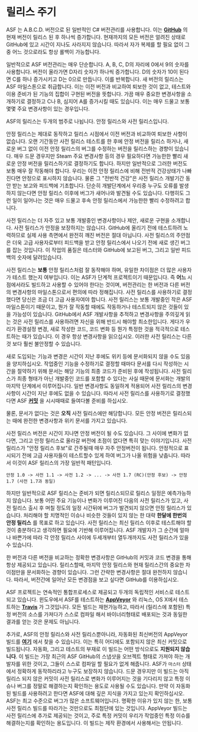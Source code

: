 # 릴리스 주기

ASF 는 A.B.C.D. 버전으로 된 일반적인 C# 버전관리를 사용합니다. 이는 **[GitHub](https://github.com/JustArchiNET/ArchiSteamFarm/releases)** 의 현재 버전이 릴리스 된 후 하나씩 증가합니다. 현재까지의 모든 버전은 얼려진 상태로 GitHub에 있고 시간이 지나도 사라지지 않습니다. 따라서 자가 복제를 할 필요 없이 그중 어느 것으로라도 항상 롤백이 가능합니다.

일반적으로 ASF 버전관리는 매우 단순합니다. A, B, C, D의 자리에 0에서 9의 숫자를 사용합니다. 버전이 올라가면 D자리 숫자가 하나씩 증가합니다. D의 숫자가 10이 된다면 C를 하나 증가시키고 D는 0으로 만듭니다. 이를 반복합니다. 새 버전의 릴리스는 ASF 마일스톤으로 취급합니다. 이는 이전 버전과 비교하여 퇴보한 것이 없고, 테스트와 이용 준비가 된 기능의 집합이 구현된 버전을 뜻합니다. 가끔 매우 중요한 변경사항을 소개하기로 결정하고 C나 B, 심지어 A를 증가시킬 때도 있습니다. 이는 매우 드물고 보통 몇몇 주요 변경사항이 있는 경우입니다.

ASF의 릴리스는 두개의 범주로 나뉩니다. 안정 릴리스와 사전 릴리스입니다.

안정 릴리스는 제대로 동작하고 릴리스 시점에서 이전 버전과 비교하여 퇴보한 사항이 없습니다. 오랜 기간동안 사전 릴리스 테스트를 한 후에 안정 버전을 릴리스 하거나, 새로운 버그 없이 이전 안정 릴리스의 버그를 수정하는 버전을 릴리스하는 경향이 있습니다. 매우 드문 경우지만 Steam 주요 변경사항 등의 경우 필요하다면 가능한한 빨리 새로운 안정 버전을 릴리스하기로 결정하기도 합니다. 하지만 일반적으로 그러한 버전도 보통 매우 잘 작동해야 합니다. 우리는 이전 안정 릴리스에 비해 전반적 건강상태가 나빠진다면 안정으로 표시하지 않습니다. 물론 그 "전반적 건강"은 사전 릴리스 개발기간 동안 받는 보고와 피드백에 기초합니다. 단순히 개발단계에서 우리중 누구도 오류를 발생하지 않는다면 안정 릴리스 이후에 버그가 새어나와 발견될 수도 있습니다. 다행히도 그런 일이 일어나는 것은 매우 드물고 후속 안정 릴리스에서 가능한한 빨리 수정하려고 합니다.

사전 릴리스는 더 자주 있고 보통 개발중인 변경사항이나 제안, 새로운 구현을 소개합니다. 사전 릴리스가 안정을 보장하지는 않습니다. GitHub에 올리기 전에 테스트하려 노력하므로 실제 사용 측면에서 완전히 깨진 버전은 절대 아닙니다. 사전 릴리스의 주안점은 더욱 고급 사용자로부터 피드백을 받고 안정 릴리스에서 나오기 전에 새로 생긴 버그를 잡는 것입니다. 이 작업의 품질은 테스터와 GitHub에 보고된 버그, 그리고 일반 피드백의 숫자에 달려있습니다.

사전 릴리스는 **보통** 안정 릴리스처럼 잘 동작해야 하며, 유일한 차이점은 더 많은 사용자가 테스트 했는지 여부입니다. 이는 ASF가 단계적 프로젝트이기 때문입니다. 즉 **어느** 시점에서라도 빌드하고 사용할 수 있어야 한다는 것이며, 버전관리는 한 버전과 다른 버전의 변경사항의 마일스톤으로서 편의에 따라 정해집니다. 사전 릴리스를 사용하기로 결정했다면 당신은 조금 더 고급 사용자여야 합니다. 사전 릴리스는 보통 개발중인 작은 ASF 마일스톤이기 때문이고, 뭔가 잘 작동할 때에도 작동하거나 테스트되지 않은 것들이 있을 가능성이 있습니다. GitHub에서 ASF 개발사항을 추적하고 변경사항을 주의깊게 읽는 것은 사전 릴리스를 사용하려면 자신을 위해 반드시 해야할 최소한입니다. 게다가 우리가 환경설정 변경, 새로 작성한 코드, 코드 변화 등 뭔가 특정한 것을 적극적으로 테스트하는 때가 있습니다. 이 경우 항상 변경사항을 읽으십시오. 이러한 사전 릴리스는 다른 것 보다 훨씬 불안정할 수 있습니다.

새로 도입되는 기능과 변경은 시간이 지난 후에도 위키 등에 문서화되지 않을 수도 있음을 양지하십시오. 작업중인 기능을 수정하기로 결정할 때마다 문서를 다시 작성하는 시간을 절약하기 위해 문서는 해당 기능의 최종 코드가 준비된 후에 작성됩니다. 사전 릴리스가 최종 형태가 아닌 개발중인 코드를 포함할 수 있다는 사실 때문에 문서화는 개발의 마지막 단계에서 이루어집니다. 일반 변경사항도 동일하게 적용되어 사전 릴리스의 변경사항이 시간이 지난 후에도 없을 수 있습니다. 따라서 사전 릴리스를 사용하기로 결정했다면 ASF **[커밋](https://github.com/JustArchiNET/ArchiSteamFarm/commits/master)** 을 시시때때로 들여다볼 준비를 하십시오.

물론, 문서가 없다는 것은 **오직** 사전 릴리스에만 해당합니다. 모든 안정 버전은 릴리스되는 때에 완전한 변경사항과 위키 문서를 가지고 있습니다.

사전 릴리스 버전은 시간이 지나면 안정 버전이 될 수도 있습니다. 그 사이에 변화가 없다면, 그리고 안정 릴리스로 올라갈 버전에 초점이 없다면 특히 맞는 이야기입니다. 사전 릴리스가 "안정 릴리스 후보"로 간주될때 매우 자주 안정버전이 됩니다. 안정적으로 표시되기 전에 고급 사용자들이 테스트할수 있게 하여 버그가 나올 위험을 낮춥니다. 따라서 이것이 ASF 릴리스의 가장 일반적 패턴입니다.

    안정 1.0 -> 사전 1.1 -> 사전 1.2 -> ... -> 사전 1.7 (RC)(안정 후보) -> 안정 1.7 (사전 1.7과 동일)
    

하지만 일반적으로 ASF 릴리스는 준비가 되면 릴리스되므로 릴리스 일정은 예측가능하지 않습니다. 보통 어떤 주요 기능이나 변화가 이루어진 다음의 사전 릴리스가 있고, 사전 릴리스 출시 후 며칠 정도의 일정 시간뒤에 버그가 발견되지 않으면 안정 릴리스가 있습니다. 처리해야 할 치명적인 이슈나 비슷한 것들이 있지 않는 한 대략 **한달에 한번의 안정 릴리스** 를 목표로 하고 있습니다. 사전 릴리스는 최신 릴리스 이후로 테스트해야 할 것이 충분하다고 생각하면 필요에 기반해 이루어집니다. ASF 개발자가 그 순간에 얼마나 바쁜가에 따라 각 안정 릴리스 사이에 두세개부터 열두개까지도 사전 릴리스가 있을 수 있습니다.

한 버전과 다른 버전을 비교하는 정확한 변경사항은 GitHub의 커밋과 코드 변경을 통해 항상 제공되고 있습니다. 릴리스할때, 마지막 안정 릴리스와 현재 릴리스간의 중요한 차이점만을 문서화하는 경향이 있습니다. 그런 간략한 변경사항은 절대 완전하지 않습니다. 따라서, 버전간에 일어난 모든 변경점을 보고 싶다면 GitHub를 이용하십시오.

ASF 프로젝트는 연속적인 통합프로세스로 제공되고 두개의 독립적인 서비스로 테스트되고 있습니다. 윈도우에서 ASF를 테스트하는 **[AppVeyor](https://ci.appveyor.com/project/JustArchi/ArchiSteamFarm)** 와 리눅스, OS X에서 테스트하는 **[Travis](https://travis-ci.com/JustArchiNET/ArchiSteamFarm)** 가 그것입니다. 모든 빌드는 재현가능하고, 따라서 (릴리스에 포함된) 특정 버전의 소스를 가져다가 스스로 컴파일 해서 바이너리형태로 배포되는 것과 동일한 결과를 얻는 것은 문제도 아닙니다.

추가로, ASF의 안정 릴리스와 사전 릴리스뿐아니라, 자동화된 최신버전의 AppVeyor 빌드를 **[여기](https://ci.appveyor.com/project/JustArchi/ArchiSteamFarm)** 에서 찾을 수 있습니다. 이는 특히 어디에도 포함되지 않은 최신 커밋으로 빌드됩니다. 자동화, 그리고 테스트의 부재로 이 빌드는 어떤 방식으로도 **지원되지 않습니다**. 이 빌드는 가장 최근의 ASF GitHub의 스냅샷을 오브젝트 형태로 가져야 하는 개발자를 위한 것이고, 그들이 스스로 컴파일 할 필요가 없게 해줍니다. ASF가 `마스터` 상태에서 정확하게 동작하리라고 누구도 보장하지 않습니다. 드문 경우지만 이 빌드는 아직 릴리스 되지 않은 커밋이 사전 릴리스로 변화가 이루어지는 것을 기다리지 않고 특정 이슈나 버그를 정말로 해결하는지 확인하는 용도로 사용될 수도 있습니다. 만약 이 자동화된 빌드를 사용하려고 한다면 ASF에 대해 깊은 지식을 가지고 있는지 확인하십시오. ASF는 최고 수준으로 버그가 많은 소프트웨어입니다. 명확한 이유가 있지 않는 한, 보통 사전 릴리스 빌드를 따라가는 것만으로도 최첨단에 있는 것입니다. AppVeyor 빌드는 사전 릴리스에 추가로 제공되는 것이고, 주로 특정 커밋이 우리가 작업중인 특정 이슈를 해결하는지를 확인하는 용도입니다. 이 빌드는 제작 환경에서 사용해서는 안됩니다.